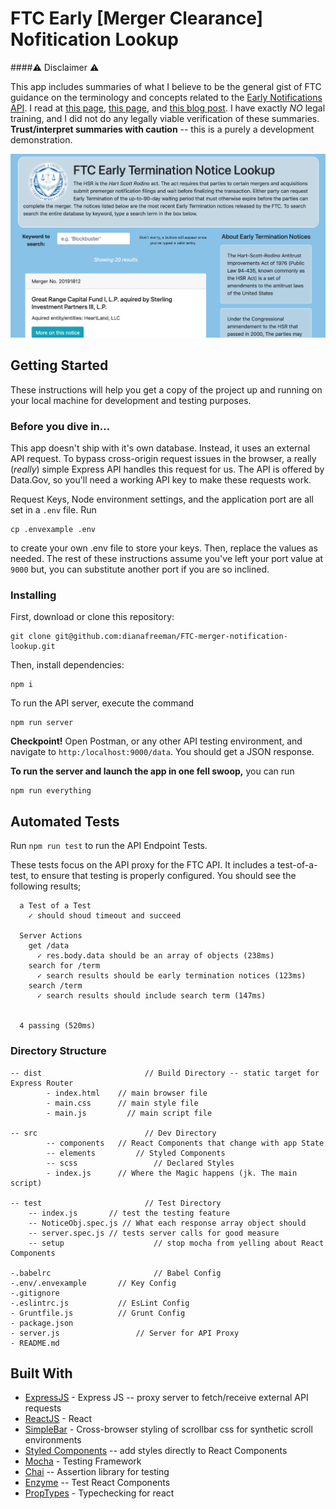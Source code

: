 # FTC Early [Merger Clearance] Nofitication Lookup
####⚠️ Disclaimer ⚠️

This app includes summaries of what I believe to be the general gist of FTC guidance on the terminology and concepts related to the [Early Notifications API](https://www.ftc.gov/developer/api/v0/endpoints/hsr-early-termination-notices). I read at [this page,](https://www.ftc.gov/enforcement/premerger-notification-program) [this page](https://www.ftc.gov/enforcement/premerger-notification-program/early-termination-notices/about-early-termination-notices), and [this blog post](https://www.ftc.gov/news-events/blogs/competition-matters/2017/08/getting-sync-hsr-timing-considerations). I have exactly *NO* legal training, and I did not do any legally viable verification of these summaries. **Trust/interpret summaries with caution** -- this is a purely a development demonstration. 

![screenshot](./screenshot.png)




## Getting Started

These instructions will help you get a copy of the project up and running on your local machine for development and testing purposes.

### Before you dive in...

This app doesn't ship with it's own database. Instead, it uses an external API request.  To bypass cross-origin request issues in the browser, a really (*really*) simple Express API handles this request for us. The API is offered by Data.Gov, so you'll need a working API key to make these requests work. 

Request Keys, Node environment settings, and the application port are all set in a `.env` file. Run

```
cp .envexample .env
```

to create your own .env file to store your keys. Then, replace the values as needed. The rest of these instructions assume you've left your port value at `9000` but, you can substitute another port if you are so inclined.

### Installing

First, download or clone this repository: 

```
git clone git@github.com:dianafreeman/FTC-merger-notification-lookup.git 
```

Then, install dependencies: 

```
npm i 
```

To run the API server, execute the command

```
npm run server
```

**Checkpoint!**  Open Postman, or any other API testing environment, and navigate to `http:/localhost:9000/data`. You should get a JSON response. 



**To run the server and launch the app in one fell swoop,** you can run 

```
npm run everything
```



## Automated Tests

Run `npm run test` to run the API Endpoint Tests.

These tests focus on the API proxy for the FTC API. It includes a test-of-a-test, to ensure that testing is properly configured. You should see the following results;

```
  a Test of a Test
    ✓ should shoud timeout and succeed

  Server Actions
    get /data
      ✓ res.body.data should be an array of objects (238ms)
    search for /term
      ✓ search results should be early termination notices (123ms)
    search /term
      ✓ search results should include search term (147ms)


  4 passing (520ms)
```



### Directory Structure

```
-- dist  					  // Build Directory -- static target for Express Router
		- index.html   	// main browser file
		- main.css    	// main style file
		- main.js   	  // main script file
		
-- src						  // Dev Directory
		-- components   // React Components that change with app State
		-- elements 		// Styled Components
		-- scss					// Declared Styles
		- index.js      // Where the Magic happens (jk. The main script)
		
-- test						  // Test Directory
	-- index.js       // test the testing feature
	-- NoticeObj.spec.js // What each response array object should
	-- server.spec.js // tests server calls for good measure
	-- setup 					// stop mocha from yelling about React Components
	
-.babelrc						// Babel Config
-.env/.envexample		// Key Config
-.gitignore 
-.eslintrc.js 			// EsLint Config
- Gruntfile.js 			// Grunt Config
- package.json
- server.js 				// Server for API Proxy 	
- README.md
```



## Built With

* [ExpressJS](https://expressjs.com/) - Express JS -- proxy server to fetch/receive external API requests
* [ReactJS](https://reactjs.org/) - React 
* [SimpleBar](https://github.com/Grsmto/simplebar) - Cross-browser styling of scrollbar css for synthetic scroll environments
* [Styled Components](https://www.styled-components.com/) -- add styles directly to React Components
* [Mocha](https://mochajs.org/) - Testing Framework
* [Chai](https://www.chaijs.com/api/) -- Assertion library for testing
* [Enzyme](https://airbnb.io/enzyme/) -- Test React Components
* [PropTypes](https://reactjs.org/docs/typechecking-with-proptypes.html) - Typechecking for react



